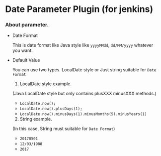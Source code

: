 # Date Parameter Plugin (for jenkins)

### About parameter.

- Date Format

  This is date format like Java style like `yyyyMMdd`, `dd/MM/yyyy` whatever you want.

- Default Value

  You can use two types. LocalDate style or Just string suitable for `Date Format`

  1. LocalDate style example.

    (Java LocalDate style but only contains plusXXX minusXXX methods.)

    - `LocalDate.now();`
    - `LocalDate.now().plusDays(1);`
    - `LocalDate.now().minusDays(1).minusMonths(5).minusYears(1)`

  2. String example.

    (In this case, String must suitable for `Date Format`)

    - `20170501`
    - `12/03/1988`
    - `2017`

